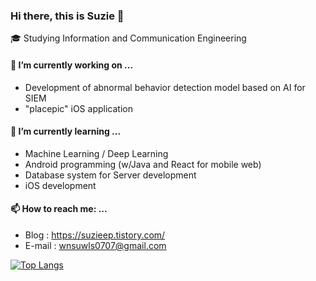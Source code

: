 ### Hi there, this is Suzie 👋

🎓 Studying Information and Communication Engineering

#### 🔭 I’m currently working on ...

- Development of abnormal behavior detection model based on AI for SIEM
- "placepic" iOS application

#### 🌱 I’m currently learning ...

- Machine Learning / Deep Learning
-  Android programming (w/Java and React for mobile web)
- Database system for Server development
- iOS development

#### 📫 How to reach me: ...

- Blog : https://suzieep.tistory.com/ 
- E-mail : wnsuwls0707@gmail.com

[![Top Langs](https://github-readme-stats.vercel.app/api/top-langs/?username=xwoud&layout=compact)](https://github.com/anuraghazra/github-readme-stats)
